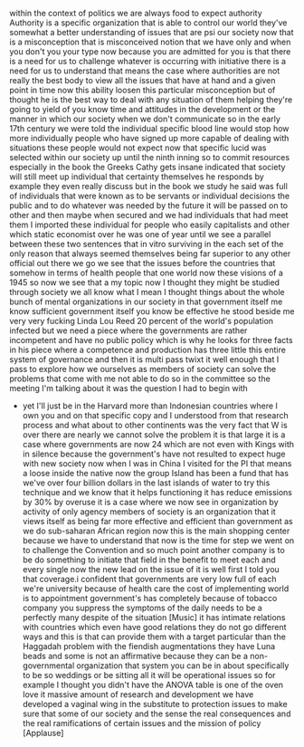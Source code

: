 
within the context of politics we are
always food to expect authority
Authority is a specific organization
that is able to control our world
they&#39;ve somewhat a better understanding
of issues that are psi our society now
that is a misconception that is
misconceived notion that we have only
and when you don&#39;t you your type now
because you are admitted for you is that
there is a need for us to challenge
whatever is occurring with initiative
there is a need for us to understand
that means the case where authorities
are not really the best body to view all
the issues that have at hand and a given
point in time now this ability loosen
this particular misconception but of
thought he is the best way to deal with
any situation of them helping they&#39;re
going to yield of you know time and
attitudes in the development or the
manner in which our society when we
don&#39;t communicate so in the early 17th
century we were told the individual
specific blood line would stop how more
individually people who have signed up
more capable of dealing with situations
these people would not expect now that
specific lucid was selected within our
society up until the ninth inning so to
commit resources especially in the book
the Greeks Cathy gets insane indicated
that society will still meet up
individual
that certainty themselves he responds by
example they even really discuss but in
the book we study he said was full of
individuals that were known as to be
servants or individual decisions the
public and to do whatever was needed by
the future it will be passed on to other
and then maybe when secured and we had
individuals that had meet them I
imported these individual for people who
easily capitalists and other which
static economist
over he was one of year until we see a
parallel between these two sentences
that in vitro surviving in the each set
of the only reason that always seemed
themselves being far superior to any
other official out there we go
we see that the issues before the
countries that somehow in terms of
health people that one world
now these visions of a 1945
so now we see that a my topic now I
thought they might be studied through
society we all know what I mean
I thought things about the whole bunch
of mental organizations in our society
in that government itself me know
sufficient government itself you know be
effective
he stood beside me very very fucking
Linda Lou Reed 20 percent of the world&#39;s
population infected
but we need a piece where the
governments are rather incompetent and
have no public policy which is why he
looks for three facts in his piece where
a competence and production has three
little this entire system of governance
and then it is multi pass twixt it well
enough that I pass to explore how we
ourselves as members of society can
solve the problems that come with me not
able to do so in the committee so the
meeting I&#39;m talking about
it was the question I had to begin with
- yet
I&#39;ll just be in the Harvard more than
Indonesian countries where I own you and
on that specific copy and I understood
from that research process and what
about to other continents was the very
fact that W is over there are nearly we
cannot solve the problem it is that
large it is a case where governments are
now 24 which are not even with Kings
with in silence because the government&#39;s
have not resulted to expect huge with
new society
now when I was in China I visited for
the PI that means a loose inside the
native now the group Island has been a
fund that has we&#39;ve over four billion
dollars in the last islands of water to
try this technique and we know that it
helps functioning it has reduce
emissions by 30% by overuse it is a case
where we now see in organization
by activity of only agency members of
society is an organization that it views
itself as being far more effective and
efficient than government as we do
sub-saharan African region now this is
the main shopping center because we have
to understand that now is the time for
step we went on to challenge the
Convention and so much point another
company is to be do something to
initiate that field in the benefit to
meet each and every single now the new
lead on the issue of it is well first I
told you that coverage.i confident that
governments are very low full of each
we&#39;re university because of health care
the cost of implementing world is to
appointment government&#39;s has completely
because of tobacco company you suppress
the symptoms of the daily needs to be a
perfectly many despite of the situation
[Music]
it has intimate relations with countries
which even have good relations they do
not go different ways
and this is that can provide them with a
target particular than the Haggadah
problem with the fiendish augmentations
they have Luna beads and some is not an
affirmative because they can be a
non-governmental organization that
system you can be in about specifically
to be so weddings or be sitting all it
will be operational issues
so for example I thought you didn&#39;t have
the ANOVA table is one of the oven
love it massive amount of research and
development we have developed a vaginal
wing
in the substitute to protection issues
to make sure that some of our society
and the sense the real consequences and
the real ramifications of certain issues
and the mission of policy
[Applause]
